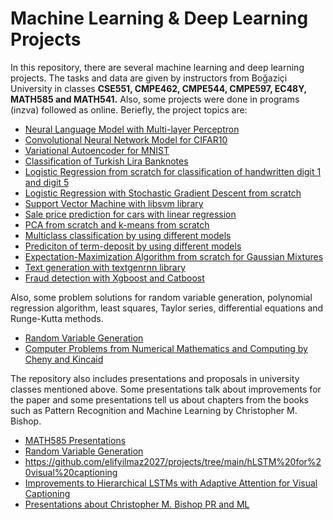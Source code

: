 # Machine Learning & Deep Learning Projects  
In this repository, there are several machine learning and deep learning projects. The tasks and data are given by instructors from Boğaziçi University in classes __CSE551, CMPE462, CMPE544, CMPE597, EC48Y, MATH585 and MATH541.__ Also, some projects were done in programs (inzva) followed  as online. Beriefly, the project topics are:
- [Neural Language Model with Multi-layer Perceptron](https://github.com/elifyilmaz2027/projects/tree/main/Neural%20Language%20Model)  
- [Convolutional Neural Network Model for CIFAR10](https://github.com/elifyilmaz2027/projects/tree/main/Convolutional%20Neural%20Network)  
- [Variational Autoencoder for MNIST](https://github.com/elifyilmaz2027/projects/tree/main/Variational%20Autoencoder)
- [Classification of Turkish Lira Banknotes](https://github.com/elifyilmaz2027/projects/tree/main/Turkish-lira-banknote%20classification)
- [Logistic Regression from scratch for classification of handwritten digit 1 and digit 5](https://github.com/elifyilmaz2027/projects/tree/main/Logistic%20Regression%20with%20Gradient%20Descent) 
- [Logistic Regression with Stochastic Gradient Descent from scratch](https://github.com/elifyilmaz2027/projects/tree/main/Logistic%20Regression%20with%20Stochastic%20Gradient%20Descent)  
- [Support Vector Machine with libsvm library](https://github.com/elifyilmaz2027/projects/tree/main/SVM)  
- [Sale price prediction for cars with linear regression](https://github.com/elifyilmaz2027/projects/blob/main/Sale%20Price%20for%20Different%20Cars.ipynb)     
- [PCA from scratch and k-means from scratch](https://github.com/elifyilmaz2027/projects/tree/main/k-means%26PCA)  
- [Multiclass classification by using different models](https://github.com/elifyilmaz2027/projects/blob/main/modelscomparison.ipynb)   
- [Prediciton of term-deposit by using different models](https://github.com/elifyilmaz2027/projects/blob/main/deposit_prediction.ipynb)  
- [Expectation-Maximization Algorithm from scratch for Gaussian Mixtures](https://github.com/elifyilmaz2027/projects/tree/main/Expectation-Maximization)   
- [Text generation with textgenrnn library](https://github.com/elifyilmaz2027/projects/blob/main/text-generation.ipynb)  
- [Fraud detection with Xgboost and Catboost](https://github.com/elifyilmaz2027/projects/blob/main/Fraud%20detection.ipynb)  

Also, some problem solutions for random variable generation, polynomial regression algorithm, least squares, Taylor series, differential equations and Runge-Kutta methods.
- [Random Variable Generation](https://github.com/elifyilmaz2027/projects/tree/main/Random%20Variable%20Generation)  
- [Computer Problems from Numerical Mathematics and Computing by Cheny and Kincaid](https://github.com/elifyilmaz2027/projects/tree/main/Homeworks-CSE551)  
  

The repository also includes presentations and proposals in university classes mentioned above. Some presentations talk about improvements for the paper and some presentations tell us about chapters from the books such as Pattern Recognition and Machine Learning by Christopher M. Bishop.    
- [MATH585 Presentations](https://github.com/elifyilmaz2027/projects/tree/main/Presentations-Math585)  
- [Random Variable Generation](https://github.com/elifyilmaz2027/projects/blob/main/Random%20Variable%20Generation/rvg_presentation.pdf)  
- https://github.com/elifyilmaz2027/projects/tree/main/hLSTM%20for%20visual%20captioning
- [Improvements to Hierarchical LSTMs with Adaptive Attention for Visual Captioning](https://github.com/elifyilmaz2027/projects/tree/main/hLSTM%20for%20visual%20captioning)  
- [Presentations about Christopher M. Bishop PR and ML](https://github.com/elifyilmaz2027/projects/tree/main/presentations%20-%20Christopher%20M.%20Bishop%20PR%20and%20ML)


